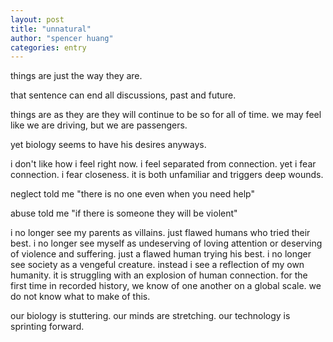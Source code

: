 ```yaml
---
layout: post
title: "unnatural"
author: "spencer huang"
categories: entry
---
```


things are just the way they are.

that sentence can end all discussions, past and future.

things are as they are they will continue to be so for all of time. we may feel like we are driving, but we are passengers.

yet biology seems to have his desires anyways. 

i don't like how i feel right now. i feel separated from connection. yet i fear connection. i fear closeness. it is both unfamiliar and triggers deep wounds. 

neglect told me "there is no one even when you need help"

abuse told me "if there is someone they will be violent"

i no longer see my parents as villains. just flawed humans who tried their best. i no longer see myself as undeserving of loving attention or deserving of violence and suffering. just a flawed human trying his best. i no longer see society as a vengeful creature. instead i see a reflection of my own humanity. it is struggling with an explosion of human connection. for the first time in recorded history, we know of one another on a global scale. we do not know what to make of this. 

our biology is stuttering. our minds are stretching. our technology is sprinting forward. 
